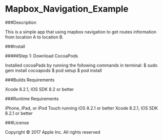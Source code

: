 # Mapbox_Navigation_Example

###Description 

This is a simple app that using mapbox navigation to get routes information from location A to location B. 

###Install

#####Step 1: Download CocoaPods

Installed cocoaPads by running the following commands in terminal:
  $ sudo gem install cocoapods
  $ pod setup
  $ pod install

###Builds Requirements 

Xcode 8.2.1,  IOS SDK 8.2 or better

 
###Runtime Requirements

iPhone, iPad, or iPod Touch running iOS 8.2.1 or better Xcode 8.2.1,  IOS SDK 8.2.1 or better
 
###License

Copyright © 2017 Apple Inc. All rights reserved

